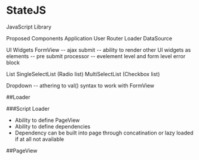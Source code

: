 StateJS
=======

JavaScript Library

Proposed Components
Application
User
Router
Loader
DataSource


UI Widgets
FormView
  -- ajax submit
  -- ability to render other UI widgets as elements
  -- pre submit processor
  -- evelement level and form level error block

List
SingleSelectList (Radio list)
MultiSelectList (Checkbox list)

Dropdown
  -- athering to val() syntax to work with FormView



##Loader

###Script Loader

* Ability to define PageView
* Ability to define dependencies
* Dependency can be built into page through concatination or lazy loaded if at all not available


##PageView

